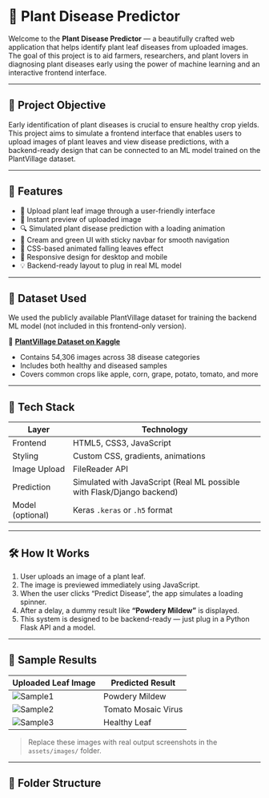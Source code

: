 # 🌿 Plant Disease Predictor

Welcome to the **Plant Disease Predictor** — a beautifully crafted web application that helps identify plant leaf diseases from uploaded images. The goal of this project is to aid farmers, researchers, and plant lovers in diagnosing plant diseases early using the power of machine learning and an interactive frontend interface.

---

## 🎯 Project Objective

Early identification of plant diseases is crucial to ensure healthy crop yields. This project aims to simulate a frontend interface that enables users to upload images of plant leaves and view disease predictions, with a backend-ready design that can be connected to an ML model trained on the PlantVillage dataset.

---

## 🌟 Features

- 🌱 Upload plant leaf image through a user-friendly interface
- 👀 Instant preview of uploaded image
- 🔍 Simulated plant disease prediction with a loading animation
- 🎨 Cream and green UI with sticky navbar for smooth navigation
- 🍃 CSS-based animated falling leaves effect
- 📱 Responsive design for desktop and mobile
- 💡 Backend-ready layout to plug in real ML model

---

## 🧠 Dataset Used

We used the publicly available PlantVillage dataset for training the backend ML model (not included in this frontend-only version).

🔗 **[PlantVillage Dataset on Kaggle](https://www.kaggle.com/datasets/emmarex/plantdisease)**

- Contains 54,306 images across 38 disease categories
- Includes both healthy and diseased samples
- Covers common crops like apple, corn, grape, potato, tomato, and more

---

## 🧰 Tech Stack

| Layer       | Technology         |
|-------------|--------------------|
| Frontend    | HTML5, CSS3, JavaScript |
| Styling     | Custom CSS, gradients, animations |
| Image Upload | FileReader API     |
| Prediction  | Simulated with JavaScript (Real ML possible with Flask/Django backend) |
| Model (optional) | Keras `.keras` or `.h5` format |

---

## 🛠️ How It Works

1. User uploads an image of a plant leaf.
2. The image is previewed immediately using JavaScript.
3. When the user clicks “Predict Disease”, the app simulates a loading spinner.
4. After a delay, a dummy result like **“Powdery Mildew”** is displayed.
5. This system is designed to be backend-ready — just plug in a Python Flask API and a model.

---

## 📸 Sample Results

| Uploaded Leaf Image            | Predicted Result     |
|--------------------------------|----------------------|
| ![Sample1](assets/images/sample1.jpg) | Powdery Mildew       |
| ![Sample2](assets/images/sample2.jpg) | Tomato Mosaic Virus  |
| ![Sample3](assets/images/sample3.jpg) | Healthy Leaf         |

> Replace these images with real output screenshots in the `assets/images/` folder.

---

## 🧾 Folder Structure

